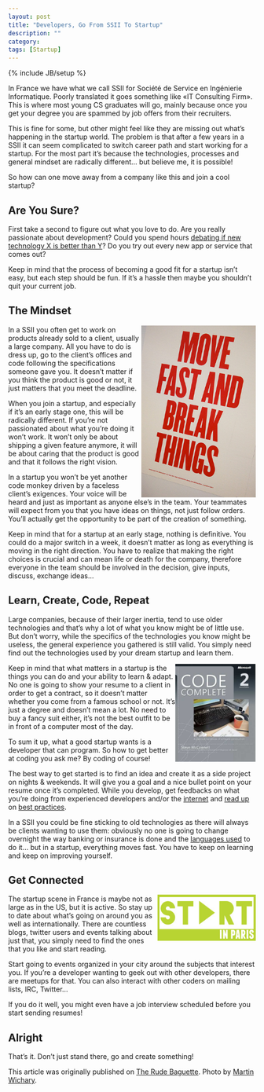 ```yaml
---
layout: post
title: "Developers, Go From SSII To Startup"
description: ""
category:
tags: [Startup]
---
```


{% include JB/setup %}

In France we have what we call SSII for Société de Service en Ingénierie Informatique. Poorly translated it goes something like «IT Consulting Firm». This is where most young CS graduates will go, mainly because once you get your degree you are spammed by job offers from their recruiters.

This is fine for some, but other might feel like they are missing out what’s happening in the startup world. The problem is that after a few years in a SSII it can seem complicated to switch career path and start working for a startup. For the most part it’s because the technologies, processes and general mindset are radically different… but believe me, it is possible!

So how can one move away from a company like this and join a cool startup?

## Are You Sure?
First take a second to figure out what you love to do. Are you really passionate about development? Could you spend hours [debating if new technology X is better than Y](http://stackoverflow.com/questions/144661/python-vs-ruby-for-metaprogramming)? Do you try out every new app or service that comes out?

Keep in mind that the process of becoming a good fit for a startup isn’t easy, but each step should be fun. If it’s a hassle then maybe you shouldn’t quit your current job.

## The Mindset
<img src="/assets/misc/movefast.jpg" style="float:right; height:350px;" />

In a SSII you often get to work on products already sold to a client, usually a large company. All you have to do is dress up, go to the client’s offices and code following the specifications someone gave you. It doesn’t matter if you think the product is good or not, it just matters that you meet the deadline.

When you join a startup, and especially if it’s an early stage one, this will be radically different. If you’re not passionated about what you’re doing it won’t work. It won’t only be about shipping a given feature anymore, it will be about caring that the product is good and that it follows the right vision.

In a startup you won’t be yet another code monkey driven by a faceless client’s exigences. Your voice will be heard and just as important as anyone else’s in the team. Your teammates will expect from you that you have ideas on things, not just follow orders. You’ll actually get the opportunity to be part of the creation of something.

Keep in mind that for a startup at an early stage, nothing is definitive. You could do a major switch in a week, it doesn’t matter as long as everything is moving in the right direction. You have to realize that making the right choices is crucial and can mean life or death for the company, therefore everyone in the team should be involved in the decision, give inputs, discuss, exchange ideas…

## Learn, Create, Code, Repeat

Large companies, because of their larger inertia, tend to use older technologies and that’s why a lot of what you know might be of little use. But don’t worry, while the specifics of the technologies you know might be useless, the general experience you gathered is still valid. You simply need find out the technologies used by your dream startup and learn them.

<img src="/assets/misc/codecomplete.jpg" style="float:right; height:200px;" />

Keep in mind that what matters in a startup is the things you can do and your ability to learn & adapt. No one is going to show your resume to a client in order to get a contract, so it doesn’t matter whether you come from a famous school or not. It’s just a degree and doesn’t mean a lot. No need to buy a fancy suit either, it’s not the best outfit to be in front of a computer most of the day.

To sum it up, what a good startup wants is a developer that can program. So how to get better at coding you ask me? By coding of course!

The best way to get started is to find an idea and create it as a side project on nights & weekends. It will give you a goal and a nice bullet point on your resume once it’s completed. While you develop, get feedbacks on what you’re doing from experienced developers and/or the [internet](http://stackoverflow.com/) and [read up](http://stackoverflow.com/questions/1711/what-is-the-single-most-influential-book-every-programmer-should-read) on [best practices](http://www.amazon.com/dp/0132350882/?tag=stackoverfl08-20).

In a SSII you could be fine sticking to old technologies as there will always be clients wanting to use them: obviously no one is going to change overnight the way banking or insurance is done and the [languages used](http://en.wikipedia.org/wiki/COBOL) to do it… but in a startup, everything moves fast. You have to keep on learning and keep on improving yourself.

## Get Connected

<img src="/assets/misc/startinparis.png" style="float:right; width:200px;" />

The startup scene in France is maybe not as large as in the US, but it is active. So stay up to date about what’s going on around you as well as internationally. There are countless blogs, twitter users and events talking about just that, you simply need to find the ones that you like and start reading.

Start going to events organized in your city around the subjects that interest you. If you’re a developer wanting to geek out with other developers, there are meetups for that. You can also interact with other coders on mailing lists, IRC, Twitter…

If you do it well, you might even have a job interview scheduled before you start sending resumes!

## Alright

That’s it. Don’t just stand there, go and create something!

<p class="sidenote">
  This article was originally published on
  <a href="http://www.rudebaguette.com/2011/12/12/from-consulting-to-startup-developer/">The Rude Baguette</a>.
  Photo by <a href="http://www.flickr.com/photos/mwichary/5455395458/">Martin Wichary</a>.
</p>
